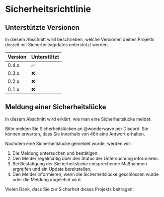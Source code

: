 # Sicherheitsrichtlinie

## Unterstützte Versionen

In diesem Abschnitt wird beschrieben, welche Versionen deines Projekts derzeit mit Sicherheitsupdates unterstützt werden.

| Version | Unterstützt         |
| ------- | ------------------- |
| 0.4.x   | :white_check_mark:  |
| 0.3.x   | :x:                 |
| 0.2.x   | :x:  |
| 0.1.x   | :x:                 |

## Meldung einer Sicherheitslücke

In diesem Abschnitt wird erklärt, wie man eine Sicherheitslücke meldet.

Bitte melden Sie Sicherheitslücken an @wonderwave per Discord. Sie können erwarten, dass Sie innerhalb von 48h eine Antwort erhalten.

Nachdem eine Sicherheitslücke gemeldet wurde, werden wir:

1. Die Meldung untersuchen und bestätigen.
2. Den Melder regelmäßig über den Status der Untersuchung informieren.
3. Bei Bestätigung der Sicherheitslücke entsprechende Maßnahmen ergreifen und ein Update bereitstellen.
4. Den Melder informieren, wenn die Sicherheitslücke geschlossen wurde oder die Meldung abgelehnt wird.

Vielen Dank, dass Sie zur Sicherheit dieses Projekts beitragen!
